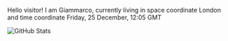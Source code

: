Hello visitor! I am Giammarco, currently living in space coordinate London and time coordinate Friday, 25 December, 12:05 GMT

![GitHub Stats](https://github-readme-stats.vercel.app/api?username=grcasanova)
